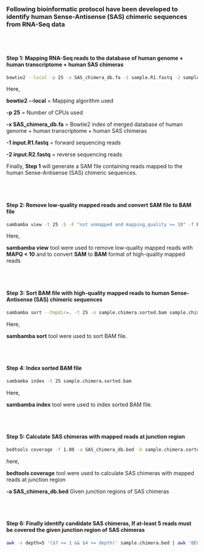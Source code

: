 ### Following bioinformatic protocol have been developed to identify human Sense-Antisense (SAS) chimeric sequences from RNA-Seq data

<br></br>

#### __Step 1:__ Mapping RNA-Seq reads to the database of human genome + human transcriptome + human SAS chimeras

```bash
bowtie2 --local -p 25 -x SAS_chimera_db.fa -1 sample.R1.fastq -2 sample.R1.fastq | grep -v -e "chr" -e "HLA" -e "ENST" > sample.chimera.sam
```

Here,

**bowtie2 --local** = Mapping algorithm used

**-p 25** = Number of CPUs used

**-x SAS_chimera_db.fa** = Bowtie2 index of merged database of human genome + human transcriptome + human SAS chimeras

**-1 input.R1.fastq** = forward sequencing reads

**-2 input.R2.fastq** = reverse sequencing reads


Finally, **Step 1** will generate a SAM file containing reads mapped to the human Sense-Antisense (SAS) chimeric sequences.

<br></br>

#### Step 2: Remove low-quality mapped reads and convert SAM file to BAM file

```bash
sambamba view -t 25 -S -F "not unmapped and mapping_quality >= 10" -f bam -o sample.chimera.bam sample.chimera.sam
```

Here,

**sambamba view** tool were used to remove low-quality mapped reads with **MAPQ < 10** and to convert **SAM** to **BAM** format of high-quality mapped reads

<br></br>

#### Step 3: Sort BAM file with high-quality mapped reads to human Sense-Antisense (SAS) chimeric sequences

```bash
sambamba sort --tmpdir=. -t 25 -o sample.chimera.sorted.bam sample.chimera.bam
```

Here,

**sambamba sort** tool were used to sort BAM file.


<br></br>

#### Step 4: Index sorted BAM file

```bash
sambamba index -t 25 sample.chimera.sorted.bam
```

Here,

**sambamba index** tool were used to index sorted BAM file.

<br></br>

#### Step 5: Calculate SAS chimeras with mapped reads at junction region

```bash
bedtools coverage -f 1.00 -a SAS_chimera_db.bed -b sample.chimera.sorted.bam > sample.chimera.bed
```

here,

**bedtools coverage** tool were used to calculate SAS chimeras with mapped reads at junction region

**-a SAS_chimera_db.bed** Given junction regions of SAS chimeras


<br></br>

#### Step 6: Finally identify candidate SAS chimeras, If at-least 5 reads must be covered the given junction region of SAS chimeras

```bash
awk -v depth=5 '($7 >= 1 && $4 >= depth)' sample.chimera.bed | awk 'BEGIN { OFS="\t"; print "chimera", "start", "end", "depth", "covered_bp", "Junction_length", "coverage" } { print $0, "" }
```
